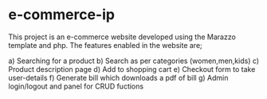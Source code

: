 # e-commerce-ip

This project is an e-commerce website developed using the Marazzo template and php. 
The features enabled in the website are;

a) Searching for a product
b) Search as per categories (women,men,kids)
c) Product description page
d) Add to shopping cart
e) Checkout form to take user-details
f) Generate bill which downloads a pdf of bill
g) Admin login/logout and panel for CRUD fuctions
